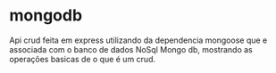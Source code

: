 # mongodb
Api crud feita em express utilizando da dependencia mongoose que e associada com o banco de dados NoSql Mongo db, mostrando as operações basicas de o que é um crud.
